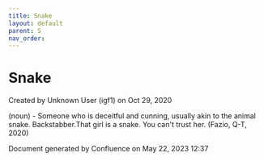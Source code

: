 ```yaml
---
title: Snake
layout: default
parent: S
nav_order:
---
```


# Snake

Created by  Unknown User (igf1) on Oct 29, 2020

(noun) - Someone who is deceitful and cunning, usually akin to the animal snake. Backstabber.That girl is a snake. You can't trust her. (Fazio, Q-T, 2020)

Document generated by Confluence on May 22, 2023 12:37


